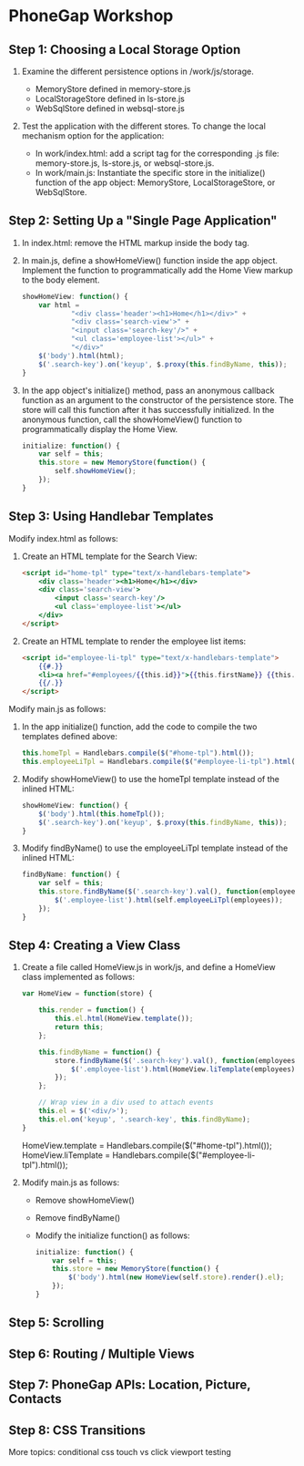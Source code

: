 # PhoneGap Workshop #

## Step 1: Choosing a Local Storage Option ##

1. Examine the different persistence options in /work/js/storage.
    - MemoryStore defined in memory-store.js
    - LocalStorageStore defined in ls-store.js
    - WebSqlStore defined in websql-store.js

2. Test the application with the different stores. To change the local mechanism option for the application:
    - In work/index.html: add a script tag for the corresponding .js file: memory-store.js, ls-store.js, or websql-store.js.
    - In work/main.js: Instantiate the specific store in the initialize() function of the app object: MemoryStore, LocalStorageStore, or WebSqlStore.


## Step 2: Setting Up a "Single Page Application" ##

1. In index.html: remove the HTML markup inside the body tag.
2. In main.js, define a showHomeView() function inside the app object. Implement the function to programmatically add the Home View markup to the body element.

    ```javascript
    showHomeView: function() {
        var html =
                "<div class='header'><h1>Home</h1></div>" +
                "<div class='search-view'>" +
                "<input class='search-key'/>" +
                "<ul class='employee-list'></ul>" +
                "</div>"
        $('body').html(html);
        $('.search-key').on('keyup', $.proxy(this.findByName, this));
    }
    ```

3. In the app object's initialize() method, pass an anonymous callback function as an argument to the constructor of the persistence store. The store will call this function after it has successfully initialized. In the anonymous function, call the showHomeView() function to programmatically display the Home View.

    ```javascript
    initialize: function() {
        var self = this;
        this.store = new MemoryStore(function() {
            self.showHomeView();
        });
    }
    ```

## Step 3: Using Handlebar Templates ##

Modify index.html as follows:

1. Create an HTML template for the Search View:

    ```html
    <script id="home-tpl" type="text/x-handlebars-template">
        <div class='header'><h1>Home</h1></div>
        <div class='search-view'>
            <input class='search-key'/>
            <ul class='employee-list'></ul>
        </div>
    </script>
    ```

2. Create an HTML template to render the employee list items:

    ```html
    <script id="employee-li-tpl" type="text/x-handlebars-template">
        {{#.}}
        <li><a href="#employees/{{this.id}}">{{this.firstName}} {{this.lastName}}</a></li>
        {{/.}}
    </script>
    ```

Modify main.js as follows:

1. In the app initialize() function, add the code to compile the two templates defined above:

    ```javascript
    this.homeTpl = Handlebars.compile($("#home-tpl").html());
    this.employeeLiTpl = Handlebars.compile($("#employee-li-tpl").html());
    ```

2. Modify showHomeView() to use the homeTpl template instead of the inlined HTML:

    ```javascript
    showHomeView: function() {
        $('body').html(this.homeTpl());
        $('.search-key').on('keyup', $.proxy(this.findByName, this));
    }
    ```

3. Modify findByName() to use the employeeLiTpl template instead of the inlined HTML:

    ```javascript
    findByName: function() {
        var self = this;
        this.store.findByName($('.search-key').val(), function(employees) {
            $('.employee-list').html(self.employeeLiTpl(employees));
        });
    }
    ```

## Step 4: Creating a View Class ##

1. Create a file called HomeView.js in work/js, and define a HomeView class implemented as follows:

    ```javascript
    var HomeView = function(store) {

        this.render = function() {
            this.el.html(HomeView.template());
            return this;
        };

        this.findByName = function() {
            store.findByName($('.search-key').val(), function(employees) {
                $('.employee-list').html(HomeView.liTemplate(employees));
            });
        };

        // Wrap view in a div used to attach events
        this.el = $('<div/>');
        this.el.on('keyup', '.search-key', this.findByName);
    }
    ```

    HomeView.template = Handlebars.compile($("#home-tpl").html());
    HomeView.liTemplate = Handlebars.compile($("#employee-li-tpl").html());

2. Modify main.js as follows:
    - Remove showHomeView()
    - Remove findByName()
    - Modify the initialize function() as follows:

        ```javascript
        initialize: function() {
            var self = this;
            this.store = new MemoryStore(function() {
                $('body').html(new HomeView(self.store).render().el);
            });
        }
        ```

## Step 5: Scrolling ##

## Step 6: Routing / Multiple Views ##

## Step 7: PhoneGap APIs: Location, Picture, Contacts ##

## Step 8: CSS Transitions ##


More topics:
conditional css
touch vs click
viewport
testing
